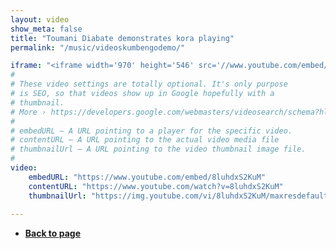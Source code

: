 ```yaml
---
layout: video
show_meta: false
title: "Toumani Diabate demonstrates kora playing"
permalink: "/music/videoskumbengodemo/"

iframe: "<iframe width='970' height='546' src='//www.youtube.com/embed/8luhdxS2KuM' frameborder='0' allowfullscreen></iframe>"
#
# These video settings are totally optional. It's only purpose
# is SEO, so that videos show up in Google hopefully with a 
# thumbnail.
# More › https://developers.google.com/webmasters/videosearch/schema?hl=en&rd=1
#
# embedURL – A URL pointing to a player for the specific video.
# contentURL – A URL pointing to the actual video media file
# thumbnailUrl – A URL pointing to the video thumbnail image file.
#
video:
    embedURL: "https://www.youtube.com/embed/8luhdxS2KuM"
    contentURL: "https://www.youtube.com/watch?v=8luhdxS2KuM"
    thumbnailUrl: "https://img.youtube.com/vi/8luhdxS2KuM/maxresdefault.jpg"
    
---
```

- **<a href="{{ site.url }}{{ site.baseurl }}/music/koramusic/"> Back to page</a>**
